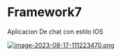# Framework7
Aplicacion De chat con estilo IOS


[![image-2023-08-17-111223470.png](https://i.postimg.cc/c4n1M8Qm/image-2023-08-17-111223470.png)](https://postimg.cc/VdzczvZr)
